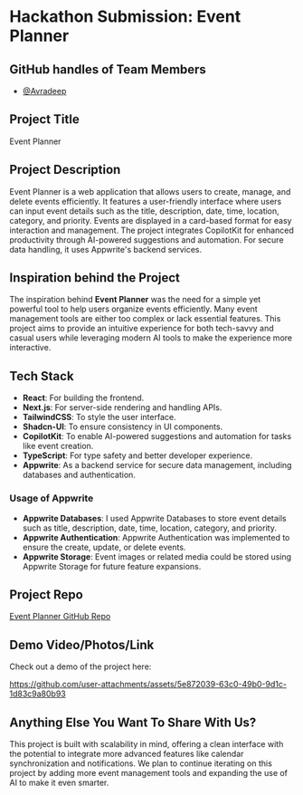 # Hackathon Submission: Event Planner

## GitHub handles of Team Members  
- [@Avradeep](https://github.com/Zedoman)

## Project Title
Event Planner

## Project Description    
Event Planner is a web application that allows users to create, manage, and delete events efficiently. It features a user-friendly interface where users can input event details such as the title, description, date, time, location, category, and priority. Events are displayed in a card-based format for easy interaction and management. The project integrates CopilotKit for enhanced productivity through AI-powered suggestions and automation. For secure data handling, it uses Appwrite's backend services.

## Inspiration behind the Project  
The inspiration behind **Event Planner** was the need for a simple yet powerful tool to help users organize events efficiently. Many event management tools are either too complex or lack essential features. This project aims to provide an intuitive experience for both tech-savvy and casual users while leveraging modern AI tools to make the experience more interactive.

## Tech Stack    
- **React**: For building the frontend.
- **Next.js**: For server-side rendering and handling APIs.
- **TailwindCSS**: To style the user interface.
- **Shadcn-UI**: To ensure consistency in UI components.
- **CopilotKit**: To enable AI-powered suggestions and automation for tasks like event creation.
- **TypeScript**: For type safety and better developer experience.
- **Appwrite**: As a backend service for secure data management, including databases and authentication.

### Usage of Appwrite
- **Appwrite Databases**: I used Appwrite Databases to store event details such as title, description, date, time, location, category, and priority.
- **Appwrite Authentication**: Appwrite Authentication was implemented to ensure the create, update, or delete events.
- **Appwrite Storage**: Event images or related media could be stored using Appwrite Storage for future feature expansions.

## Project Repo  
[Event Planner GitHub Repo](https://github.com/Zedoman/AppWrite_Event_Planner)

## Demo Video/Photos/Link
Check out a demo of the project here:


https://github.com/user-attachments/assets/5e872039-63c0-49b0-9d1c-1d83c9a80b93




## Anything Else You Want To Share With Us?
This project is built with scalability in mind, offering a clean interface with the potential to integrate more advanced features like calendar synchronization and notifications. We plan to continue iterating on this project by adding more event management tools and expanding the use of AI to make it even smarter.
